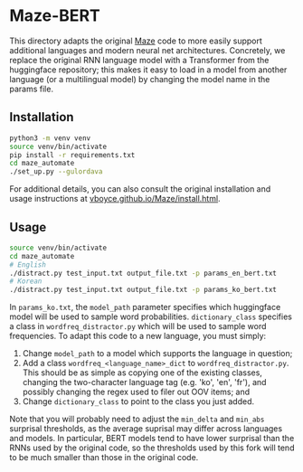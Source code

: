 # Maze-BERT

This directory adapts the original [Maze](https://github.com/vboyce/Maze) code to more easily support additional languages and modern neural net architectures. Concretely, we replace the original RNN language model with a Transformer from the huggingface repository; this makes it easy to load in a model from another language (or a multilingual model) by changing the model name in the params file. 

## Installation
```bash
python3 -m venv venv
source venv/bin/activate
pip install -r requirements.txt
cd maze_automate
./set_up.py --gulordava
```
For additional details, you can also consult the original installation and usage instructions at [vboyce.github.io/Maze/install.html](https://vboyce.github.io/Maze/install.html).

## Usage
```bash
source venv/bin/activate
cd maze_automate
# English
./distract.py test_input.txt output_file.txt -p params_en_bert.txt
# Korean
./distract.py test_input.txt output_file.txt -p params_ko_bert.txt
```

In `params_ko.txt`, the `model_path` parameter specifies which huggingface model will be used to sample word probabilities. `dictionary_class` specifies a class in `wordfreq_distractor.py` which will be used to sample word frequencies. To adapt this code to a new language, you must simply:
1. Change `model_path` to a model which supports the language in question;
2. Add a class `wordfreq_<language_name>_dict` to `wordfreq_distractor.py`. This should be as simple as copying one of the existing classes, changing the two-character language tag (e.g. 'ko', 'en', 'fr'), and possibly changing the regex used to filer out OOV items; and
3. Change `dictionary_class` to point to the class you just added.

Note that you will probably need to adjust the `min_delta` and `min_abs` surprisal thresholds, as the average suprisal may differ across languages and models. In particular, BERT models tend to have lower surprisal than the RNNs used by the original code, so the thresholds used by this fork will tend to be much smaller than those in the original code.

